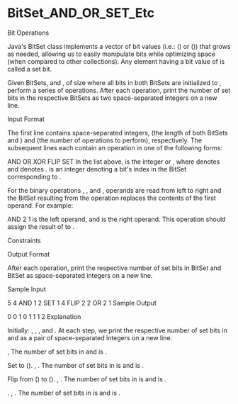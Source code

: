 # BitSet_AND_OR_SET_Etc
Bit Operations

Java's BitSet class implements a vector of bit values (i.e.:  () or  ()) that grows as needed, allowing us to easily manipulate bits while optimizing space (when compared to other collections). Any element having a bit value of  is called a set bit.

Given  BitSets,  and , of size  where all bits in both BitSets are initialized to , perform a series of  operations. After each operation, print the number of set bits in the respective BitSets as two space-separated integers on a new line.

Input Format

The first line contains  space-separated integers,  (the length of both BitSets  and ) and  (the number of operations to perform), respectively.
The  subsequent lines each contain an operation in one of the following forms:

AND 
OR 
XOR 
FLIP
SET 
In the list above,  is the integer  or , where  denotes  and  denotes .
 is an integer denoting a bit's index in the BitSet corresponding to .

For the binary operations , , and , operands are read from left to right and the BitSet resulting from the operation replaces the contents of the first operand. For example:

AND 2 1
 is the left operand, and  is the right operand. This operation should assign the result of  to .

Constraints

Output Format

After each operation, print the respective number of set bits in BitSet  and BitSet  as  space-separated integers on a new line.

Sample Input

5 4
AND 1 2
SET 1 4
FLIP 2 2
OR 2 1
Sample Output

0 0
1 0
1 1
1 2
Explanation

Initially: , , , and . At each step, we print the respective number of set bits in  and  as a pair of space-separated integers on a new line.



, 
The number of set bits in  and  is .


Set  to  ().
, .
The number of set bits in  is  and  is .


Flip  from  () to  ().
, .
The number of set bits in  is  and  is .


.
, .
The number of set bits in  is  and  is .
